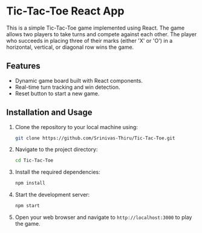 # Tic-Tac-Toe React App

This is a simple Tic-Tac-Toe game implemented using React. The game allows two players to take turns and compete against each other. The player who succeeds in placing three of their marks (either 'X' or 'O') in a horizontal, vertical, or diagonal row wins the game.

## Features

- Dynamic game board built with React components.
- Real-time turn tracking and win detection.
- Reset button to start a new game.

## Installation and Usage

1. Clone the repository to your local machine using:

   ```bash
   git clone https://github.com/Srinivas-Thiru/Tic-Tac-Toe.git
   ```

2. Navigate to the project directory:

   ```bash
   cd Tic-Tac-Toe
   ```

3. Install the required dependencies:

   ```bash
   npm install
   ```

4. Start the development server:

   ```bash
   npm start
   ```

5. Open your web browser and navigate to `http://localhost:3000` to play the game.







